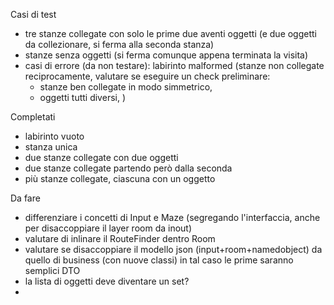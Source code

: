 Casi di test
- tre stanze collegate con solo le prime due aventi oggetti 
  (e due oggetti da collezionare, si ferma alla seconda stanza)
- stanze senza oggetti (si ferma comunque appena terminata la visita)
- casi di errore (da non testare): labirinto malformed (stanze non collegate reciprocamente,
  valutare se eseguire un check preliminare:
  - stanze ben collegate in modo simmetrico,
  - oggetti tutti diversi,
  )

Completati
- labirinto vuoto
- stanza unica
- due stanze collegate con due oggetti
- due stanze collegate partendo però dalla seconda
- più stanze collegate, ciascuna con un oggetto

Da fare
- differenziare i concetti di Input e Maze (segregando l'interfaccia, anche per disaccoppiare 
  il layer room da inout)
- valutare di inlinare il RouteFinder dentro Room
- valutare se disaccoppiare il modello json (input+room+namedobject) da quello di business (con nuove classi)
  in tal caso le prime saranno semplici DTO
- la lista di oggetti deve diventare un set?
- 
